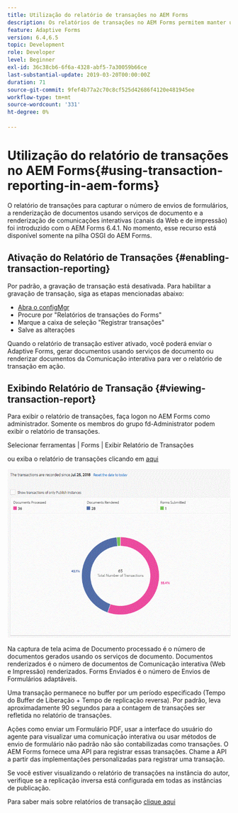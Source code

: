 ```yaml
---
title: Utilização do relatório de transações no AEM Forms
description: Os relatórios de transações no AEM Forms permitem manter uma contagem de todas as transações ocorridas desde uma data especificada na implantação do AEM Forms.
feature: Adaptive Forms
version: 6.4,6.5
topic: Development
role: Developer
level: Beginner
exl-id: 36c38cb6-6f6a-4328-abf5-7a30059b66ce
last-substantial-update: 2019-03-20T00:00:00Z
duration: 71
source-git-commit: 9fef4b77a2c70c8cf525d42686f4120e481945ee
workflow-type: tm+mt
source-wordcount: '331'
ht-degree: 0%

---
```


# Utilização do relatório de transações no AEM Forms{#using-transaction-reporting-in-aem-forms}

O relatório de transações para capturar o número de envios de formulários, a renderização de documentos usando serviços de documento e a renderização de comunicações interativas (canais da Web e de impressão) foi introduzido com o AEM Forms 6.4.1. No momento, esse recurso está disponível somente na pilha OSGI do AEM Forms.

## Ativação do Relatório de Transações {#enabling-transaction-reporting}

Por padrão, a gravação de transação está desativada. Para habilitar a gravação de transação, siga as etapas mencionadas abaixo:

* [Abra o configMgr](http://localhost:4502/system/console/configMgr)
* Procure por &quot;Relatórios de transações do Forms&quot;
* Marque a caixa de seleção &quot;Registrar transações&quot;
* Salve as alterações

Quando o relatório de transação estiver ativado, você poderá enviar o Adaptive Forms, gerar documentos usando serviços de documento ou renderizar documentos da Comunicação interativa para ver o relatório de transação em ação.

## Exibindo Relatório de Transação {#viewing-transaction-report}

Para exibir o relatório de transações, faça logon no AEM Forms como administrador. Somente os membros do grupo fd-Administrator podem exibir o relatório de transações.

Selecionar ferramentas | Forms | Exibir Relatório de Transações

ou exiba o relatório de transações clicando em [aqui](http://localhost:4502/mnt/overlay/fd/transaction/gui/content/report.html)

![TransactionReporting](assets/transactionreporting.gif)

Na captura de tela acima de Documento processado é o número de documentos gerados usando os serviços de documento. Documentos renderizados é o número de documentos de Comunicação interativa (Web e Impressão) renderizados. Forms Enviados é o número de Envios de Formulários adaptáveis.

Uma transação permanece no buffer por um período especificado (Tempo do Buffer de Liberação + Tempo de replicação reversa). Por padrão, leva aproximadamente 90 segundos para a contagem de transações ser refletida no relatório de transações.

Ações como enviar um Formulário PDF, usar a interface do usuário do agente para visualizar uma comunicação interativa ou usar métodos de envio de formulário não padrão não são contabilizadas como transações. O AEM Forms fornece uma API para registrar essas transações. Chame a API a partir das implementações personalizadas para registrar uma transação.

Se você estiver visualizando o relatório de transações na instância do autor, verifique se a replicação inversa está configurada em todas as instâncias de publicação.

Para saber mais sobre relatórios de transação [clique aqui](https://helpx.adobe.com/experience-manager/6-4/forms/using/transaction-reports-overview.html)
